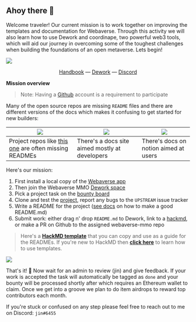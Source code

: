 ## Ahoy there 👋

Welcome traveler! Our current mission is to work together on improving the templates and documentation for Webaverse. Through this activity we will also learn how to use Dework and coordinape, two powerful web3 tools, which will aid our journey in overcoming some of the toughest challenges when building the foundations of an open metaverse. Lets begin!


![](https://i.imgur.com/lO7KmHk.jpg)
<div align="center">
  <a href="https://hackmd.io/@xr/webaverse-mmo">Handbook</a>
  &mdash;
  <a href="https://app.dework.xyz/webaverse">Dework</a>
  &mdash;
  <a href="https://discord.gg/webaverse">Discord</a>
</div>


**Mission overview**

> Note: Having a [Github](https://github.com/) account is a requirement to participate

Many of the open source repos are missing `README` files and there are different versions of the docs which makes it confusing to get started for new builders:

| ![](https://i.imgur.com/Xal8r3V.jpg) | ![](https://i.imgur.com/THCh3FB.jpg) | ![](https://i.imgur.com/74dPaJ4.jpg) |
| -------- | -------- | -------- |
| Project repos like [this one](https://github.com/webaverse/bow) are often missing READMEs | There's a docs site aimed mostly at developers | There's docs on notion aimed at users |

Here's our mission:

1) First install a local copy of the [Webaverse app](https://github.com/webaverse/app)
2) Then join the Webaverse MMO [Dework space](https://app.dework.xyz/i/13kT8ysbehnPaLySchg37N)
3) Pick a project task on the [bounty board](https://app.dework.xyz/webaverse/board/view/bounty-boards-l7gvwv59)
4) Clone and test the [project](https://github.com/webaverse-mmo), report any bugs to the `UPSTREAM` issue tracker
5) Write a README for the project ([see docs](https://hackmd.io/@XR/webaverse-mmo/https%3A%2F%2Fhackmd.io%2F%40XR%2Fcreate-readme) on how to make a good README.md)
6) Submit work: either drag n' drop `README.md` to Dework, link to a [hackmd](https://hackmd.io/), or make a PR on Github to the assigned webaverse-mmo repo


> Here's a [**HackMD template**](https://hackmd.io/@XR/readme-template/edit) that you can copy and use as a guide for the READMEs. If you're new to HackMD then [**click here**](https://hackmd.io/c/tutorials/%2Fs%2Fhow-to-use-template) to learn how to use templates.


![](https://i.imgur.com/EAlUIVi.png)

That's it! 🥳 Now wait for an admin to review (jin) and give feedback. If your work is accepted the task will automatically be tagged as `done` and your bounty will be processed shortly after which requires an Ethereum wallet to claim. Once we get into a groove we plan to do item airdrops to reward top contributors each month.


If you're stuck or confused on any step please feel free to reach out to me on Discord: `jin#6455`



<!--

**Here are some ideas to get you started:**

🙋‍♀️ A short introduction - what is your organization all about?
🌈 Contribution guidelines - how can the community get involved?
👩‍💻 Useful resources - where can the community find your docs? Is there anything else the community should know?
🍿 Fun facts - what does your team eat for breakfast?
🧙 Remember, you can do mighty things with the power of [Markdown](https://docs.github.com/github/writing-on-github/getting-started-with-writing-and-formatting-on-github/basic-writing-and-formatting-syntax)
-->
